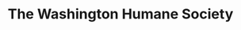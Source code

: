 ---
title: "The Washington Humane Society"
url: /washington/the-washington-humane-society/
shop: Tiere
---